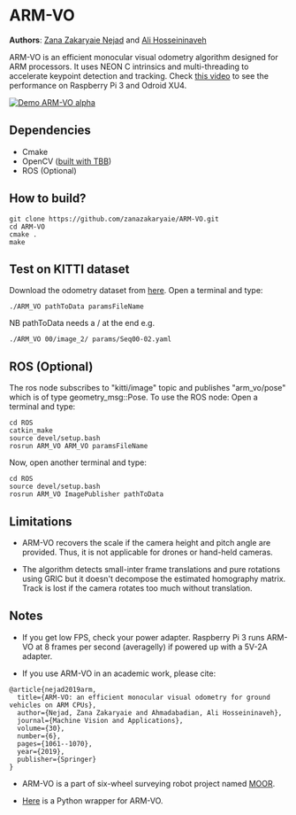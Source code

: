 # ARM-VO

**Authors**: [Zana Zakaryaie Nejad](http://imrid.net/) and [Ali Hosseininaveh](https://wp.kntu.ac.ir/hosseininaveh/Hosseininaveh_CV.html) 

ARM-VO is an efficient monocular visual odometry algorithm designed for ARM processors. It uses NEON C intrinsics and multi-threading to accelerate keypoint detection and tracking. Check [this video](https://www.youtube.com/watch?v=2RwymYYxd5s&t=) to see the performance on Raspberry Pi 3 and Odroid XU4.

[![Demo ARM-VO alpha](https://j.gifs.com/OM0NWR.gif)](https://www.youtube.com/watch?v=2RwymYYxd5s&t=)


## Dependencies
- Cmake
- OpenCV ([built with TBB](http://imrid.net/?p=3917))
- ROS (Optional)

## How to build?
```
git clone https://github.com/zanazakaryaie/ARM-VO.git
cd ARM-VO
cmake .
make
```
## Test on KITTI dataset
Download the odometry dataset from [here](http://www.cvlibs.net/datasets/kitti/eval_odometry.php).
Open a terminal and type:
```
./ARM_VO pathToData paramsFileName
```

NB pathToData needs a / at the end e.g.
```
./ARM_VO 00/image_2/ params/Seq00-02.yaml
```
## ROS (Optional)
The ros node subscribes to "kitti/image" topic and publishes "arm_vo/pose" which is of type geometry_msg::Pose. To use the ROS node:
Open a terminal and type:
```
cd ROS
catkin_make
source devel/setup.bash
rosrun ARM_VO ARM_VO paramsFileName
```
Now, open another terminal and type:
```
cd ROS
source devel/setup.bash
rosrun ARM_VO ImagePublisher pathToData
```

## Limitations
- ARM-VO recovers the scale if the camera height and pitch angle are provided. Thus, it is not applicable for drones or hand-held cameras.

- The algorithm detects small-inter frame translations and pure rotations using GRIC but it doesn't decompose the estimated homography matrix. Track is lost if the camera rotates too much without translation. 

## Notes
- If you get low FPS, check your power adapter. Raspberry Pi 3 runs ARM-VO at 8 frames per second (averagelly) if powered up with a 5V-2A adapter. 

- If you use ARM-VO in an academic work, please cite: <br />
```
@article{nejad2019arm,
  title={ARM-VO: an efficient monocular visual odometry for ground vehicles on ARM CPUs},
  author={Nejad, Zana Zakaryaie and Ahmadabadian, Ali Hosseininaveh},
  journal={Machine Vision and Applications},
  volume={30},
  number={6},
  pages={1061--1070},
  year={2019},
  publisher={Springer}
}
```

- ARM-VO is a part of six-wheel surveying robot project named [MOOR](https://github.com/hosseininaveh/Moor).

- [Here](https://github.com/wuyuanmm/ARM_VO_pybind) is a Python wrapper for ARM-VO.  




